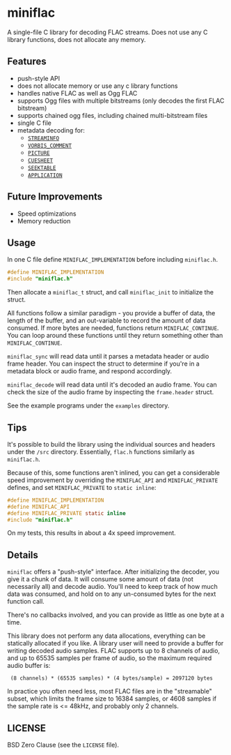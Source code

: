 # miniflac

A single-file C library for decoding FLAC streams. Does not use any C library
functions, does not allocate any memory.

## Features

* push-style API
* does not allocate memory or use any c library functions
* handles native FLAC as well as Ogg FLAC
* supports Ogg files with multiple bitstreams (only decodes the first FLAC bitstream)
* supports chained ogg files, including chained multi-bitstream files
* single C file
* metadata decoding for:
  * [`STREAMINFO`](https://xiph.org/flac/format.html#metadata_block_streaminfo)
  * [`VORBIS_COMMENT`](https://xiph.org/flac/format.html#metadata_block_vorbis_comment)
  * [`PICTURE`](https://xiph.org/flac/format.html#metadata_block_picture)
  * [`CUESHEET`](https://xiph.org/flac/format.html#metadata_block_cuesheet)
  * [`SEEKTABLE`](https://xiph.org/flac/format.html#metadata_block_seektable)
  * [`APPLICATION`](https://xiph.org/flac/format.html#metadata_block_application)

## Future Improvements

* Speed optimizations
* Memory reduction

## Usage

In one C file define `MINIFLAC_IMPLEMENTATION` before including `miniflac.h`.

```c
#define MINIFLAC_IMPLEMENTATION
#include "miniflac.h"
```

Then allocate a `miniflac_t` struct, and call `miniflac_init` to initialize the struct.

All functions follow a similar paradigm - you provide a buffer of data,
the length of the buffer, and an out-variable to record the amount of data
consumed. If more bytes are needed, functions return `MINIFLAC_CONTINUE`. You can
loop around these functions until they return something other than
`MINIFLAC_CONTINUE`.

`miniflac_sync` will read data until it parses a metadata header or audio
frame header. You can inspect the struct to determine if you're in a
metadata block or audio frame, and respond accordingly.

`miniflac_decode` will read data until it's decoded an audio frame. You can
check the size of the audio frame by inspecting the `frame.header` struct.

See the example programs under the `examples` directory.

## Tips

It's possible to build the library using the individual sources
and headers under the `/src` directory. Essentially, `flac.h` functions
similarly as `miniflac.h`.

Because of this, some functions aren't inlined, you can get a
considerable speed improvement by overriding the `MINIFLAC_API` and `MINIFLAC_PRIVATE` defines, and set `MINIFLAC_PRIVATE` to `static inline`:

```c
#define MINIFLAC_IMPLEMENTATION
#define MINIFLAC_API
#define MINIFLAC_PRIVATE static inline
#include "miniflac.h"
```

On my tests, this results in about a 4x speed improvement.


## Details

`miniflac` offers a "push-style" interface. After initializing the decoder,
you give it a chunk of data. It will consume some amount of data (not
necessarily all) and decode audio. You'll need to keep track of how
much data was consumed, and hold on to any un-consumed bytes for
the next function call.

There's no callbacks involved, and you can provide as little as one byte
at a time.

This library does not perform any data allocations, everything can be
statically allocated if you like. A library user will need to provide
a buffer for writing decoded audio samples. FLAC supports up to 8 channels
of audio, and up to 65535 samples per frame of audio, so the maximum
required audio buffer is:

` (8 channels) * (65535 samples) * (4 bytes/sample) = 2097120 bytes`

In practice you often need less, most FLAC files are in the "streamable"
subset, which limits the frame size to 16384 samples, or 4608 samples if the
sample rate is <= 48kHz, and probably only 2 channels.

## LICENSE

BSD Zero Clause (see the `LICENSE` file).
